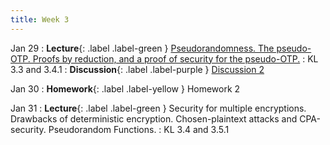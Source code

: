 ```yaml
---
title: Week 3
---
```


Jan 29
: **Lecture**{: .label .label-green } [Pseudorandomness. The pseudo-OTP. Proofs by reduction, and a proof of security for the pseudo-OTP.](/assets/lecture_slides/lec4.pdf)
    : KL 3.3 and 3.4.1
: **Discussion**{: .label .label-purple } [Discussion 2](/assets/discussion/disc2.pdf)

Jan 30
: **Homework**{: .label .label-yellow } Homework 2

Jan 31
: **Lecture**{: .label .label-green } Security for multiple encryptions. Drawbacks of deterministic encryption. Chosen-plaintext attacks and CPA-security. Pseudorandom Functions.
    : KL 3.4 and 3.5.1

